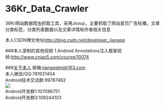# 36Kr_Data_Crawler
36Kr网站数据爬虫抓取工具，采用Jsoup，主要抓取了网站首页广告轮播，文章分类标签，分类列表数据以及文章详情和作者相关信息

本人CSDN博文地址<a href="http://blog.csdn.net/developer_jiangqq">http://blog.csdn.net/developer_jiangqq</a></br>

###本人录制的其他视频
1.Android Annotations注入框架视频:http://www.cniao5.com/course/10074</br>

###<a href="http://blog.csdn.net/developer_jiangqq">关于本人</a>
邮箱:jiangqqlmj@163.com</br>
本人微信/QQ:781931404</br>
Android技术交流群:99787482</br>
<img src="http://img.blog.csdn.net/20151121085753187"/></br>
Android开发群1:107086751</br>
Android开发群3:109244103</br>
